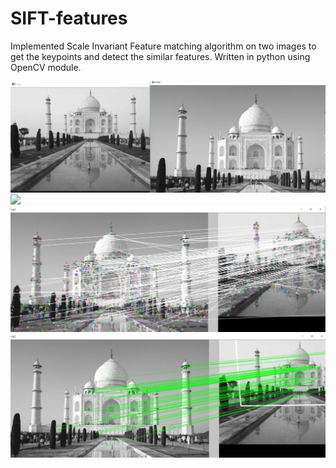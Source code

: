 # SIFT-features

Implemented Scale Invariant Feature matching algorithm on two images to get the keypoints and detect the similar features. Written in python using OpenCV module.

![](screenshots/original1.JPG)
![](screenshots/k1.JPG)
![](screenshots/s1.JPG)
![](screenshots/h1.JPG)
